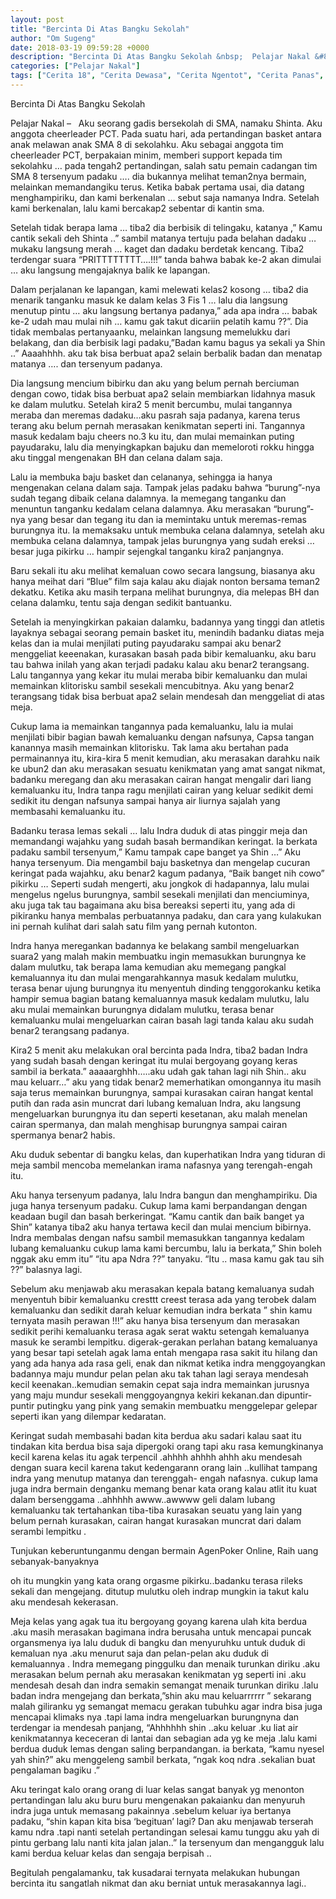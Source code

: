 ```yaml
---
layout: post
title: "Bercinta Di Atas Bangku Sekolah"
author: "Om Sugeng"
date: 2018-03-19 09:59:28 +0000
description: "Bercinta Di Atas Bangku Sekolah &nbsp;  Pelajar Nakal &#8211;\u00a0 \u00a0Aku seorang gadis bersekolah di SMA, namaku Shinta. Aku anggota cheerleader PCT. Pada suatu hari, ada pertandingan basket antara anak me..."
categories: ["Pelajar Nakal"]
tags: ["Cerita 18", "Cerita Dewasa", "Cerita Ngentot", "Cerita Panas", "Cerita Seks Pelajar"]
---
```


Bercinta Di Atas Bangku Sekolah
&nbsp;

Pelajar Nakal &#8211;   Aku seorang gadis bersekolah di SMA, namaku Shinta. Aku anggota cheerleader PCT. Pada suatu hari, ada pertandingan basket antara anak melawan anak SMA 8 di sekolahku. Aku sebagai anggota tim cheerleader PCT, berpakaian minim, memberi support kepada tim sekolahku &#8230; pada tengah2 pertandingan, salah satu pemain cadangan tim SMA 8 tersenyum padaku &#8230;. dia bukannya melihat teman2nya bermain, melainkan memandangiku terus. Ketika babak pertama usai, dia datang menghampiriku, dan kami berkenalan &#8230; sebut saja namanya Indra. Setelah kami berkenalan, lalu kami bercakap2 sebentar di kantin sma.

Setelah tidak berapa lama &#8230; tiba2 dia berbisik di telingaku, katanya ,&#8221; Kamu cantik sekali deh Shinta ..&#8221; sambil matanya tertuju pada belahan dadaku &#8230; mukaku langsung merah &#8230; kaget dan dadaku berdetak kencang. Tiba2 terdengar suara &#8220;PRITTTTTTTT&#8230;.!!!&#8221; tanda bahwa babak ke-2 akan dimulai &#8230; aku langsung mengajaknya balik ke lapangan.

Dalam perjalanan ke lapangan, kami melewati kelas2 kosong &#8230; tiba2 dia menarik tanganku masuk ke dalam kelas 3 Fis 1 &#8230; lalu dia langsung menutup pintu &#8230; aku langsung bertanya padanya,&#8221; ada apa indra &#8230; babak ke-2 udah mau mulai nih &#8230; kamu gak takut dicariin pelatih kamu ??&#8221;. Dia tidak membalas pertanyaanku, melainkan langsung memelukku dari belakang, dan dia berbisik lagi padaku,&#8221;Badan kamu bagus ya sekali ya Shin ..&#8221; Aaaahhhh. aku tak bisa berbuat apa2 selain berbalik badan dan menatap matanya &#8230;. dan tersenyum padanya.

Dia langsung mencium bibirku dan aku yang belum pernah berciuman dengan cowo, tidak bisa berbuat apa2 selain membiarkan lidahnya masuk ke dalam mulutku. Setelah kira2 5 menit bercumbu, mulai tangannya meraba dan meremas dadaku&#8230;aku pasrah saja padanya, karena terus terang aku belum pernah merasakan kenikmatan seperti ini. Tangannya masuk kedalam baju cheers no.3 ku itu, dan mulai memainkan puting payudaraku, lalu dia menyingkapkan bajuku dan memeloroti rokku hingga aku tinggal mengenakan BH dan celana dalam saja.

Lalu ia membuka baju basket dan celananya, sehingga ia hanya mengenakan celana dalam saja. Tampak jelas padaku bahwa &#8220;burung&#8221;-nya sudah tegang dibaik celana dalamnya. Ia memegang tanganku dan menuntun tanganku kedalam celana dalamnya. Aku merasakan &#8220;burung&#8221;-nya yang besar dan tegang itu dan ia memintaku untuk meremas-remas burungnya itu. Ia memaksaku untuk membuka celana dalamnya, setelah aku membuka celana dalamnya, tampak jelas burungnya yang sudah ereksi &#8230; besar juga pikirku &#8230; hampir sejengkal tanganku kira2 panjangnya.

Baru sekali itu aku melihat kemaluan cowo secara langsung, biasanya aku hanya meihat dari &#8220;Blue&#8221; film saja kalau aku diajak nonton bersama teman2 dekatku. Ketika aku masih terpana melihat burungnya, dia melepas BH dan celana dalamku, tentu saja dengan sedikit bantuanku.

Setelah ia menyingkirkan pakaian dalamku, badannya yang tinggi dan atletis layaknya sebagai seorang pemain basket itu, menindih badanku diatas meja kelas dan ia mulai menjilati puting payudaraku sampai aku benar2 menggeliat keeenakan, kurasakan basah pada bibir kemaluanku, aku baru tau bahwa inilah yang akan terjadi padaku kalau aku benar2 terangsang. Lalu tangannya yang kekar itu mulai meraba bibir kemaluanku dan mulai memainkan klitorisku sambil sesekali mencubitnya. Aku yang benar2 terangsang tidak bisa berbuat apa2 selain mendesah dan menggeliat di atas meja.

Cukup lama ia memainkan tangannya pada kemaluanku, lalu ia mulai menjilati bibir bagian bawah kemaluanku dengan nafsunya, Capsa tangan kanannya masih memainkan klitorisku. Tak lama aku bertahan pada permainannya itu, kira-kira 5 menit kemudian, aku merasakan darahku naik ke ubun2 dan aku merasakan sesuatu kenikmatan yang amat sangat nikmat, badanku meregang dan aku merasakan cairan hangat mengalir dari liang kemaluanku itu, Indra tanpa ragu menjilati cairan yang keluar sedikit demi sedikit itu dengan nafsunya sampai hanya air liurnya sajalah yang membasahi kemaluanku itu.

Badanku terasa lemas sekali &#8230; lalu Indra duduk di atas pinggir meja dan memandangi wajahku yang sudah basah bermandikan keringat. Ia berkata padaku sambil tersenyum,&#8221; Kamu tampak cape banget ya Shin &#8230;&#8221; Aku hanya tersenyum. Dia mengambil baju basketnya dan mengelap cucuran keringat pada wajahku, aku benar2 kagum padanya, &#8220;Baik banget nih cowo&#8221; pikirku &#8230; Seperti sudah mengerti, aku jongkok di hadapannya, lalu mulai mengelus ngelus burungnya, sambil sesekali menjilati dan menciuminya, aku juga tak tau bagaimana aku bisa bereaksi seperti itu, yang ada di pikiranku hanya membalas perbuatannya padaku, dan cara yang kulakukan ini pernah kulihat dari salah satu film yang pernah kutonton.

Indra hanya meregankan badannya ke belakang sambil mengeluarkan suara2 yang malah makin membuatku ingin memasukkan burungnya ke dalam mulutku, tak berapa lama kemudian aku memegang pangkal kemaluannya itu dan mulai mengarahkannya masuk kedalam mulutku, terasa benar ujung burungnya itu menyentuh dinding tenggorokanku ketika hampir semua bagian batang kemaluannya masuk kedalam mulutku, lalu aku mulai memainkan burungnya didalam mulutku, terasa benar kemaluanku mulai mengeluarkan cairan basah lagi tanda kalau aku sudah benar2 terangsang padanya.

Kira2 5 menit aku melakukan oral bercinta pada Indra, tiba2 badan Indra yang sudah basah dengan keringat itu mulai bergoyang goyang keras sambil ia berkata.&#8221; aaaaarghhh&#8230;..aku udah gak tahan lagi nih Shin.. aku mau keluarr&#8230;&#8221; aku yang tidak benar2 memerhatikan omongannya itu masih saja terus memainkan burungnya, sampai kurasakan cairan hangat kental putih dan rada asin muncrat dari lubang kemaluan Indra, aku langsung mengeluarkan burungnya itu dan seperti kesetanan, aku malah menelan cairan spermanya, dan malah menghisap burungnya sampai cairan spermanya benar2 habis.

Aku duduk sebentar di bangku kelas, dan kuperhatikan Indra yang tiduran di meja sambil mencoba memelankan irama nafasnya yang terengah-engah itu.

Aku hanya tersenyum padanya, lalu Indra bangun dan menghampiriku. Dia juga hanya tersenyum padaku. Cukup lama kami berpandangan dengan keadaan bugil dan basah berkeringat. &#8220;Kamu cantik dan baik banget ya Shin&#8221; katanya tiba2 aku hanya tertawa kecil dan mulai mencium bibirnya. Indra membalas dengan nafsu sambil memasukkan tangannya kedalam lubang kemaluanku cukup lama kami bercumbu, lalu ia berkata,&#8221; Shin boleh nggak aku emm itu&#8221; &#8220;itu apa Ndra ??&#8221; tanyaku. &#8220;Itu .. masa kamu gak tau sih ??&#8221; balasnya lagi.

Sebelum aku menjawab aku merasakan kepala batang kemaluanya sudah menyentuh bibir kemaluanku cresttt creest terasa ada yang terobek dalam kemaluanku dan sedikit darah keluar kemudian indra berkata &#8221; shin kamu ternyata masih perawan !!!&#8221; aku hanya bisa tersenyum dan merasakan sedikit perihi kemaluanku terasa agak serat waktu setengah kemaluanya masuk ke serambi lempitku. digerak-gerakan perlahan batang kemaluanya yang besar tapi setelah agak lama entah mengapa rasa sakit itu hilang dan yang ada hanya ada rasa geli, enak dan nikmat ketika indra menggoyangkan badannya maju mundur pelan pelan aku tak tahan lagi seraya mendesah kecil keenakan..kemudian semakin cepat saja indra memainkan jurusnya yang maju mundur sesekali menggoyangnya kekiri kekanan.dan dipuntir- puntir putingku yang pink yang semakin membuatku menggelepar gelepar seperti ikan yang dilempar kedaratan.

Keringat sudah membasahi badan kita berdua aku sadari kalau saat itu tindakan kita berdua bisa saja dipergoki orang tapi aku rasa kemungkinanya kecil karena kelas itu agak terpencil .ahhhh ahhhh ahhh aku mendesah dengan suara kecil karena takut kedengarann orang lain ..kullihat tampang indra yang menutup matanya dan terenggah- engah nafasnya. cukup lama juga indra bermain denganku memang benar kata orang kalau atlit itu kuat dalam bersenggama ..ahhhhh awww..awwww geli dalam lubang kemaluanku tak tertahankan tiba-tiba kurasakan seuatu yang lain yang belum pernah kurasakan, cairan hangat kurasakan muncrat dari dalam serambi lempitku .

Tunjukan keberuntunganmu dengan bermain AgenPoker Online, Raih uang sebanyak-banyaknya

oh itu mungkin yang kata orang orgasme pikirku..badanku terasa rileks sekali dan mengejang. ditutup mulutku oleh indrap mungkin ia takut kalu aku mendesah kekerasan.

Meja kelas yang agak tua itu bergoyang goyang karena ulah kita berdua .aku masih merasakan bagimana indra berusaha untuk mencapai puncak organsmenya iya lalu duduk di bangku dan menyuruhku untuk duduk di kemaluan nya .aku menurut saja dan pelan-pelan aku duduk di kemaluannya . Indra memegang pinggulku dan menaik turunkan diriku .aku merasakan belum pernah aku merasakan kenikmatan yg seperti ini .aku mendesah desah dan indra semakin semangat menaik turunkan diriku .lalu badan indra mengejang dan berkata,&#8221;shin aku mau keluarrrrrr &#8221; sekarang malah giliranku yg semangat memacu gerakan tubuhku agar indra bisa juga mencapai klimaks nya .tapi lama indra mengeluarkan burungnyna dan terdengar ia mendesah panjang, &#8220;Ahhhhhh shin ..aku keluar .ku liat air kenikmatannya kececeran di lantai dan sebagian ada yg ke meja .lalu kami berdua duduk lemas dengan saling berpandangan. ia berkata, &#8220;kamu nyesel yah shin?&#8221; aku menggeleng sambil berkata, &#8220;ngak koq ndra .sekalian buat pengalaman bagiku .&#8221;

Aku teringat kalo orang orang di luar kelas sangat banyak yg menonton pertandingan lalu aku buru buru mengenakan pakaianku dan menyuruh indra juga untuk memasang pakainnya .sebelum keluar iya bertanya padaku, &#8220;shin kapan kita bisa &#8216;begituan&#8217; lagi? Dan aku menjawab terserah kamu ndra .tapi nanti setelah pertandingan selesai kamu tunggu aku yah di pintu gerbang lalu nanti kita jalan jalan..&#8221; Ia tersenyum dan mengangguk lalu kami berdua keluar kelas dan sengaja berpisah ..

Begitulah pengalamanku, tak kusadarai ternyata melakukan hubungan bercinta itu sangatlah nikmat dan aku berniat untuk merasakannya lagi..
